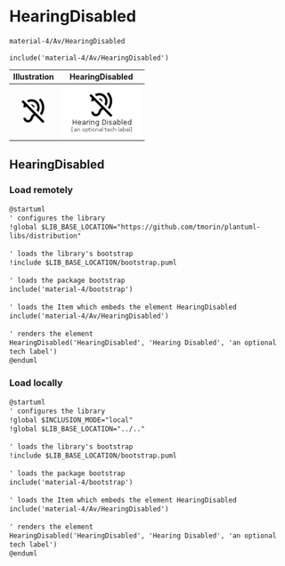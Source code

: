 # HearingDisabled


```text
material-4/Av/HearingDisabled
```

```text
include('material-4/Av/HearingDisabled')
```



| Illustration | HearingDisabled |
| :---: | :---: |
| ![illustration for Illustration](../../material-4/Av/HearingDisabled.png) | ![illustration for HearingDisabled](../../material-4/Av/HearingDisabled.Local.png) |




## HearingDisabled

### Load remotely
```plantuml
@startuml
' configures the library
!global $LIB_BASE_LOCATION="https://github.com/tmorin/plantuml-libs/distribution"

' loads the library's bootstrap
!include $LIB_BASE_LOCATION/bootstrap.puml

' loads the package bootstrap
include('material-4/bootstrap')

' loads the Item which embeds the element HearingDisabled
include('material-4/Av/HearingDisabled')

' renders the element
HearingDisabled('HearingDisabled', 'Hearing Disabled', 'an optional tech label')
@enduml
```

### Load locally
```plantuml
@startuml
' configures the library
!global $INCLUSION_MODE="local"
!global $LIB_BASE_LOCATION="../.."

' loads the library's bootstrap
!include $LIB_BASE_LOCATION/bootstrap.puml

' loads the package bootstrap
include('material-4/bootstrap')

' loads the Item which embeds the element HearingDisabled
include('material-4/Av/HearingDisabled')

' renders the element
HearingDisabled('HearingDisabled', 'Hearing Disabled', 'an optional tech label')
@enduml
```

